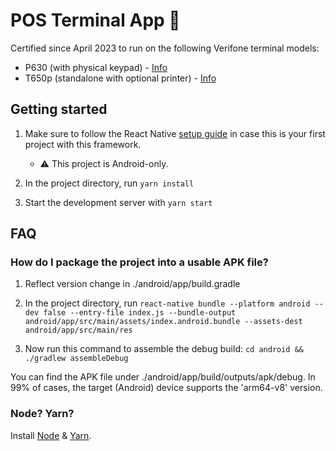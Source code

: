# POS Terminal App 📱

Certified since April 2023 to run on the following Verifone terminal models:
- P630 (with physical keypad) - [Info](https://www.verifone.com/sites/default/files/2022-09/P630_DataSheet_9.9.2022.pdf)
- T650p (standalone with optional printer) - [Info](https://www.verifone.com/sites/default/files/legal/t650p_datasheet_07_2020_1.pdf)
  



## Getting started
1. Make sure to follow the React Native [setup guide](https://reactnative.dev/docs/set-up-your-environment) in case this is your first project with this framework.
   
   - ⚠️ This project is Android-only.
     
2. In the project directory, run
`yarn install`
3. Start the development server with
`yarn start`

## FAQ
### How do I package the project into a usable APK file?
1. Reflect version change in ./android/app/build.gradle
   
2. In the project directory, run
`react-native bundle --platform android --dev false --entry-file index.js --bundle-output android/app/src/main/assets/index.android.bundle --assets-dest android/app/src/main/res`
3. Now run this command to assemble the debug build:
`cd android && ./gradlew assembleDebug`

You can find the APK file under ./android/app/build/outputs/apk/debug. In 99% of cases, the target (Android) device supports the 'arm64-v8' version.


### Node? Yarn?
Install [Node](https://nodejs.org/en/) & [Yarn](https://yarnpkg.com/getting-started/install).
